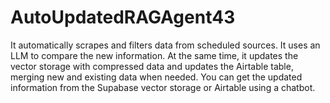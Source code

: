 # AutoUpdatedRAGAgent43
It automatically scrapes and filters data from scheduled sources. It uses an LLM to compare the new information. At the same time, it updates the vector storage with compressed data and updates the Airtable table, merging new and existing data when needed. You can get the updated information from the Supabase vector storage or Airtable using a chatbot.
